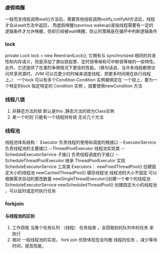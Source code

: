 ### 虚假唤醒
一般而言线程调用wait()方法后，需要其他线程调用notify,notifyAll方法后，线程才会从wait方法中返回， 而虚假唤醒(spurious wakeup)是指线程需要有一定的逻辑条件才允许唤醒，但却已经被wait唤醒，防止的策略是在循环中判断逻辑条件 



### lock
private Lock lock = new ReentrantLock();
它拥有与 synchronized 相同的并发性和内存语义，但是添加了类似锁投票、定时锁等候和可中断锁等候的一些特性。此外，它还提供了在激烈争用情况下更佳的性能。（换句话说，当许多线程都想访问共享资源时，JVM 可以花更少的时候来调度线程，把更多时间用在执行线程上。）
一个lock 可以有多个Condition 
Condition 实例被绑定在 一个锁上，要为一个特定的lock 指定特定的 Condition 实例 ，就要使用newCondition 方法

### 线程八锁
1. 非静态方法的锁 默认是this ,静态方法的锁为Class实例 
2. 某一个时刻 只能有一个线程持有锁 无论几个方法 

### 线程池
线程池体系结构：
Executor 负责线程的使用和调度的根接口
--ExecutorService 负责线程池的主要接口
    --ThreadPoolExecutor 线程池实现类
    --ScheduleExecutorService 子接口 负责线程调度的子接口
        --ScheduleThreadPoolExecutor 继承 ThreadPoolExecutor 实现 ScheduleExecutorService
工具类 Executors：
newFixedThreadPool() 创建固定大小的线程池
newCachedThreadPool() 缓存线程池 线程池的大小不固定 可以根据需求自动的更改数量
newSingleThreadExecutor()创建一个单个的线程池 
ScheduleExecutorService newScheduledThreadPool() 创建固定大小的线程池 ，可以延时或定时执行任务

### forkjoin
#### 与线程池的区别
1. 工作窃取
当某个任务队列 （线程） 任务结束 ，会窃取别的队列中的任务 来执行
2. 相对 一般线程池的实现， fork join 优势体现在会均衡 线程的任务 ，减少等待时间，提高性能，